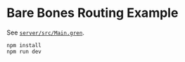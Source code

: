 # Bare Bones Routing Example

See [`server/src/Main.gren`](https://github.com/blaix/prettynice/blob/main/examples/routing/server/src/Main.gren).

```
npm install
npm run dev
```
